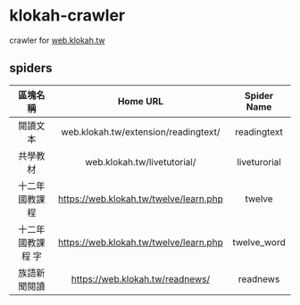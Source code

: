 # klokah-crawler
crawler for [web.klokah.tw](https://web.klokah.tw) 
## spiders
| 區塊名稱 | Home URL | Spider Name |
|  :---:  | :---: |   :---:   |
| 閱讀文本 | web.klokah.tw/extension/readingtext/ | readingtext |
| 共學教材 | web.klokah.tw/livetutorial/ | liveturorial |
| 十二年國教課程 | https://web.klokah.tw/twelve/learn.php | twelve |
| 十二年國教課程 字 | https://web.klokah.tw/twelve/learn.php | twelve_word |
| 族語新聞閱讀 | https://web.klokah.tw/readnews/ | readnews |